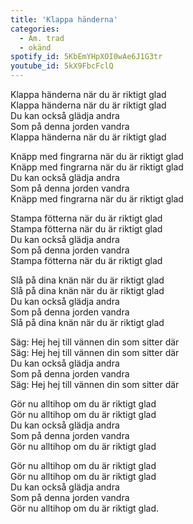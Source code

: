 ```yaml
---
title: 'Klappa händerna'
categories:
  - Am. trad
  - okänd
spotify_id: 5KbEmYHpXOI0wAe6J1G3tr
youtube_id: 5kX9FbcFclQ
---
```

Klappa händerna när du är riktigt glad\
Klappa händerna när du är riktigt glad\
Du kan också glädja andra\
Som på denna jorden vandra\
Klappa händerna när du är riktigt glad

Knäpp med fingrarna när du är riktigt glad\
Knäpp med fingrarna när du är riktigt glad\
Du kan också glädja andra\
Som på denna jorden vandra\
Knäpp med fingrarna när du är riktigt glad

Stampa fötterna när du är riktigt glad\
Stampa fötterna när du är riktigt glad\
Du kan också glädja andra\
Som på denna jorden vandra\
Stampa fötterna när du är riktigt glad

Slå på dina knän när du är riktigt glad\
Slå på dina knän när du är riktigt glad\
Du kan också glädja andra\
Som på denna jorden vandra\
Slå på dina knän när du är riktigt glad

Säg: Hej hej till vännen din som sitter där\
Säg: Hej hej till vännen din som sitter där\
Du kan också glädja andra\
Som på denna jorden vandra\
Säg: Hej hej till vännen din som sitter där

Gör nu alltihop om du är riktigt glad\
Gör nu alltihop om du är riktigt glad\
Du kan också glädja andra\
Som på denna jorden vandra\
Gör nu alltihop om du är riktigt glad

Gör nu alltihop om du är riktigt glad\
Gör nu alltihop om du är riktigt glad\
Du kan också glädja andra\
Som på denna jorden vandra\
Gör nu alltihop om du är riktigt glad.
